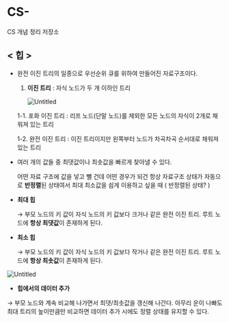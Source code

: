 # CS-
CS 개념 정리 저장소
## < 힙 >

- 완전 이진 트리의 일종으로 우선순위 큐를 위하여 만들어진 자료구조이다.
    1. **이진 트리** : 자식 노드가 두 개 이하인 트리

        ![Untitled](https://s3-us-west-2.amazonaws.com/secure.notion-static.com/3ba24ed9-0f1e-4c3e-9fe5-3a3633388b8a/Untitled.png)

    1-1. 포화 이진 트리 : 리프 노드(단말 노드)를 제외한 모든 노드의 자식이 2개로 채워져 있는 트리

    1-2. 완전 이진 트리 : 이진 트리이지만 왼쪽부터 노드가 차곡차곡 순서대로 채워져 있는 트리

- 여러 개의 값들 중 최댓값이나 최솟값을 빠르게 찾아낼 수 있다.

    어떤 자료 구조에 값을 넣고 뺄 건데 어떤 경우가 되건 항상 자료구조 상태가 자동으로 **반정렬**된 상태여서 최대 최소값을 쉽게 이용하고 싶을 때 ( 반정렬된 상태? )

- **최대 힙**

    → 부모 노드의 키 값이 자식 노드의 키 값보다 크거나 같은 완전 이진 트리. 루트 노드에 **항상 최댓값**이 존재하게 된다.

- **최소 힙**

    → 부모 노드의 키 값이 자식 노드의 키 값보다 작거나 같은 완전 이진 트리. 루트 노드에 **항상 최솟값**이 존재하게 된다.

![Untitled](https://s3-us-west-2.amazonaws.com/secure.notion-static.com/b315436e-de12-49f8-98e6-7e5601ae8840/Untitled.png)

- **힙에서의 데이터 추가**

→ 부모 노드와 계속 비교해 나가면서 최댓/최솟값을 갱신해 나간다. 아무리 운이 나빠도 최대 트리의 높이만큼만 비교하면 데이터 추가 시에도 정렬 상태를 유지할 수 있다.
